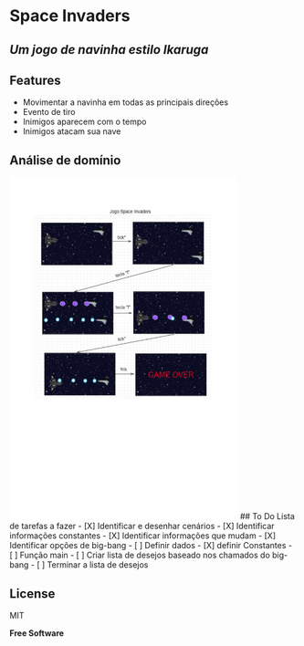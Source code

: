 # Space Invaders
## _Um jogo de navinha estilo Ikaruga_

## Features
- Movimentar a navinha em todas as principais direções
- Evento de tiro
- Inimigos aparecem com o tempo
- Inimigos atacam sua nave
## Análise de domínio
   <img src="https://github.com/jorge-canuto/space_invaders/blob/master/images/cenarios.jpg" height="600" width="400">
## To Do
Lista de tarefas a fazer
- [X] Identificar e desenhar cenários
- [X] Identificar informações constantes
- [X] Identificar informações que mudam
- [X] Identificar opções de big-bang
- [ ] Definir dados
- [X] definir Constantes
- [ ] Função main
- [ ] Criar lista de desejos baseado nos chamados do big-bang 
- [ ] Terminar a lista de desejos

## License

MIT

**Free Software**
